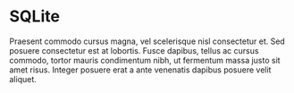 # SQLite

Praesent commodo cursus magna, vel scelerisque nisl consectetur et. Sed posuere consectetur est at lobortis. Fusce dapibus, tellus ac cursus commodo, tortor mauris condimentum nibh, ut fermentum massa justo sit amet risus. Integer posuere erat a ante venenatis dapibus posuere velit aliquet.